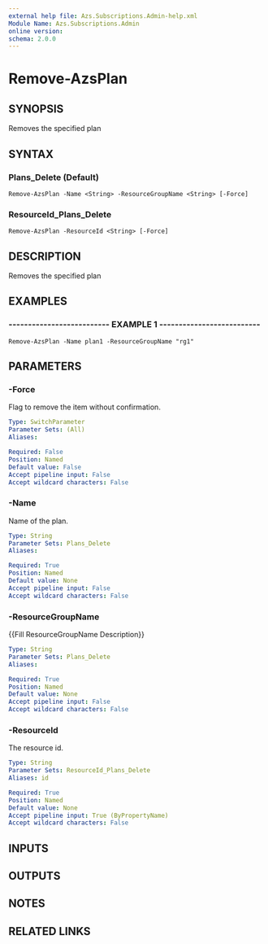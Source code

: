 ```yaml
---
external help file: Azs.Subscriptions.Admin-help.xml
Module Name: Azs.Subscriptions.Admin
online version: 
schema: 2.0.0
---
```


# Remove-AzsPlan

## SYNOPSIS
Removes the specified plan

## SYNTAX

### Plans_Delete (Default)
```
Remove-AzsPlan -Name <String> -ResourceGroupName <String> [-Force]
```

### ResourceId_Plans_Delete
```
Remove-AzsPlan -ResourceId <String> [-Force]
```

## DESCRIPTION
Removes the specified plan

## EXAMPLES

### -------------------------- EXAMPLE 1 --------------------------
```
Remove-AzsPlan -Name plan1 -ResourceGroupName "rg1"
```

## PARAMETERS

### -Force
Flag to remove the item without confirmation.

```yaml
Type: SwitchParameter
Parameter Sets: (All)
Aliases: 

Required: False
Position: Named
Default value: False
Accept pipeline input: False
Accept wildcard characters: False
```

### -Name
Name of the plan.

```yaml
Type: String
Parameter Sets: Plans_Delete
Aliases: 

Required: True
Position: Named
Default value: None
Accept pipeline input: False
Accept wildcard characters: False
```

### -ResourceGroupName
{{Fill ResourceGroupName Description}}

```yaml
Type: String
Parameter Sets: Plans_Delete
Aliases: 

Required: True
Position: Named
Default value: None
Accept pipeline input: False
Accept wildcard characters: False
```

### -ResourceId
The resource id.

```yaml
Type: String
Parameter Sets: ResourceId_Plans_Delete
Aliases: id

Required: True
Position: Named
Default value: None
Accept pipeline input: True (ByPropertyName)
Accept wildcard characters: False
```

## INPUTS

## OUTPUTS

## NOTES

## RELATED LINKS

